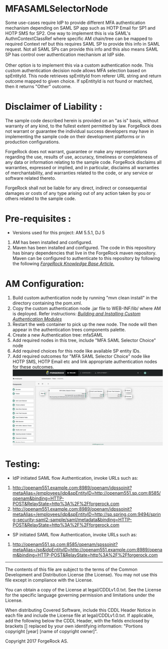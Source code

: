 # MFASAMLSelectorNode

Some use-cases require IdP to provide different MFA authentication mechanism depending on SAML SP app such as HOTP Email for SP1 and HOTP SMS for SP2. One way to implement this is via SAML's AuthnContextClassRef where specific AM chain/tree can 
be mapped to required Context ref but this requires SAML SP to provide this info in SAML request. Not all SAML SPs can provide this info and this also means SAML SP has control over authentication mechanism at IdP side. </br></br>
Other option is to implement this via a custom authentication node. This custom authentication decision node allows MFA selection based on spEntityId. This node retrieves spEntityId from referer URL string and return outcome mapped to given choice.
If spEntityId is not found or matched, then it returns "Other" outcome. </br>  
 
Disclaimer of Liability :
=========================
The sample code described herein is provided on an "as is" basis, without warranty of any kind, to the fullest extent permitted by law. 
ForgeRock does not warrant or guarantee the individual success developers may have in implementing the sample code on their development platforms 
or in production configurations.

ForgeRock does not warrant, guarantee or make any representations regarding the use, results of use, accuracy, timeliness or completeness of any data 
or information relating to the sample code. ForgeRock disclaims all warranties, expressed or implied, and in particular, disclaims all warranties of 
merchantability, and warranties related to the code, or any service or software related thereto.

ForgeRock shall not be liable for any direct, indirect or consequential damages or costs of any type arising out of any action taken by you or others 
related to the sample code.
    
Pre-requisites :
================
* Versions used for this project: AM 5.5.1, DJ 5 
1. AM has been installed and configured.
2. Maven has been installed and configured. The code in this repository has binary dependencies that live in the ForgeRock maven repository. Maven can be configured to authenticate to this repository by following the following *[ForgeRock Knowledge Base Article.](https://backstage.forgerock.com/knowledge/kb/article/a74096897)*

AM Configuration:
=====================
1. Build custom authentication node by running "mvn clean install" in the directory containing the pom.xml. 
2. Copy the custom authentication node .jar file to WEB-INF/lib/ where AM is deployed. Refer instructions: *[Building and Installing Custom Authentication Modules](https://backstage.forgerock.com/docs/am/5.5/authentication-guide/#build-config-sample-auth-module)*
3. Restart the web container to pick up the new node. The node will then appear in the authentication trees components palette.
4. Create a new Authentication tree: mfaSAML 
5. Add required nodes in this tree, include "MFA SAML Selector Choice" node
6. Add required choices for this node like available SP entity IDs. 
6. Add required outcomes for "MFA SAML Selector Choice" node like HOTP SMS, HOTP Email etc and link appropriate authentication nodes for these outcomes.  
![MFASAMLSelectionTree](./MFASAMLSelectionTree.png)
 
  
Testing:
======== 
* IdP initiated SAML flow Authentication, invoke URLs such as: 
1. http://openam551.example.com:8989/openam/idpssoinit?metaAlias=/employees/idp&spEntityID=http://openam551.sp.com:8585/openam&binding=HTTP-POST&RelayState=http%3A%2F%2Fforgerock.com
2. http://openam551.example.com:8989/openam/idpssoinit?metaAlias=/employees/idp&spEntityID=http://sp.spring.com:9494/spring-security-saml2-sample/saml/metadata&binding=HTTP-POST&RelayState=http%3A%2F%2Fforgerock.com

* SP initiated SAML flow Authentication, invoke URLs such as:
1. http://openam551.sp.com:8585/openam/spssoinit?metaAlias=/sp&idpEntityID=http://openam551.example.com:8989/openam&binding=HTTP-POST&RelayState=http%3A%2F%2Fforgerock.com

* * *

The contents of this file are subject to the terms of the Common Development and
Distribution License (the License). You may not use this file except in compliance with the
License.

You can obtain a copy of the License at legal/CDDLv1.0.txt. See the License for the
specific language governing permission and limitations under the License.

When distributing Covered Software, include this CDDL Header Notice in each file and include
the License file at legal/CDDLv1.0.txt. If applicable, add the following below the CDDL
Header, with the fields enclosed by brackets [] replaced by your own identifying
information: "Portions copyright [year] [name of copyright owner]".

Copyright 2017 ForgeRock AS.